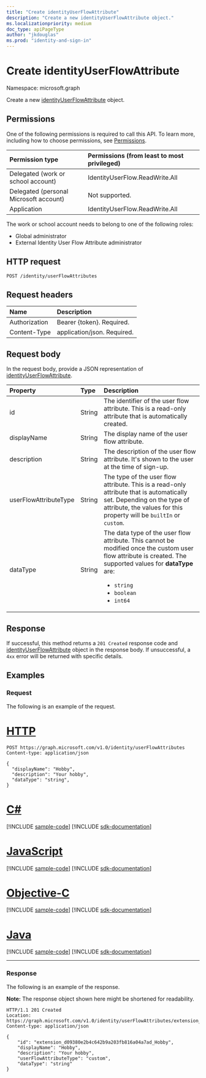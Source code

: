 ```yaml
---
title: "Create identityUserFlowAttribute"
description: "Create a new identityUserFlowAttribute object."
ms.localizationpriority: medium
doc_type: apiPageType
author: "jkdouglas"
ms.prod: "identity-and-sign-in"
---
```


# Create identityUserFlowAttribute

Namespace: microsoft.graph

Create a new [identityUserFlowAttribute](../resources/identityuserflowattribute.md) object.

## Permissions

One of the following permissions is required to call this API. To learn more, including how to choose permissions, see [Permissions](/graph/permissions-reference).

|Permission type      | Permissions (from least to most privileged)              |
|:--------------------|:---------------------------------------------------------|
|Delegated (work or school account)|IdentityUserFlow.ReadWrite.All|
|Delegated (personal Microsoft account)| Not supported.|
|Application|IdentityUserFlow.ReadWrite.All|

The work or school account needs to belong to one of the following roles:

* Global administrator
* External Identity User Flow Attribute administrator

## HTTP request

<!-- { "blockType": "ignored" } -->

```http
POST /identity/userFlowAttributes
```

## Request headers

|Name|Description|
|:---------------|:----------|
|Authorization|Bearer {token}. Required.|
|Content-Type|application/json. Required.|

## Request body

In the request body, provide a JSON representation of [identityUserFlowAttribute](../resources/identityuserflowattribute.md).

|Property|Type|Description|
|:---------------|:--------|:----------|
|id|String|The identifier of the user flow attribute. This is a read-only attribute that is automatically created.|
|displayName|String|The display name of the user flow attribute.|
|description|String|The description of the user flow attribute. It's shown to the user at the time of sign-up.|
|userFlowAttributeType|String|The type of the user flow attribute. This is a read-only attribute that is automatically set. Depending on the type of attribute, the values for this property will be `builtIn` or `custom`.|
|dataType|String|The data type of the user flow attribute. This cannot be modified once the custom user flow attribute is created. The supported values for **dataType** are:<br/><ul><li>`string` </li><li>`boolean`</li><li>`int64`</li></ul>|

## Response

If successful, this method returns a `201 Created` response code and [identityUserFlowAttribute](../resources/identityuserflowattribute.md) object in the response body. If unsuccessful, a `4xx` error will be returned with specific details.

## Examples

### Request

The following is an example of the request.


# [HTTP](#tab/http)
<!-- {
  "blockType": "request",
  "name": "create_userFlowAttribute_from_userFlowAttributes"
}
-->

``` http
POST https://graph.microsoft.com/v1.0/identity/userFlowAttributes
Content-type: application/json

{
  "displayName": "Hobby",
  "description": "Your hobby",
  "dataType": "string",
}
```
# [C#](#tab/csharp)
[!INCLUDE [sample-code](../includes/snippets/csharp/create-userflowattribute-from-userflowattributes-csharp-snippets.md)]
[!INCLUDE [sdk-documentation](../includes/snippets/snippets-sdk-documentation-link.md)]

# [JavaScript](#tab/javascript)
[!INCLUDE [sample-code](../includes/snippets/javascript/create-userflowattribute-from-userflowattributes-javascript-snippets.md)]
[!INCLUDE [sdk-documentation](../includes/snippets/snippets-sdk-documentation-link.md)]

# [Objective-C](#tab/objc)
[!INCLUDE [sample-code](../includes/snippets/objc/create-userflowattribute-from-userflowattributes-objc-snippets.md)]
[!INCLUDE [sdk-documentation](../includes/snippets/snippets-sdk-documentation-link.md)]

# [Java](#tab/java)
[!INCLUDE [sample-code](../includes/snippets/java/create-userflowattribute-from-userflowattributes-java-snippets.md)]
[!INCLUDE [sdk-documentation](../includes/snippets/snippets-sdk-documentation-link.md)]

---


### Response

The following is an example of the response.

**Note:** The response object shown here might be shortened for readability.

<!-- {
  "blockType": "response",
  "truncated": true,
  "@odata.type": "microsoft.graph.identityUserFlowAttribute"
} -->

```http
HTTP/1.1 201 Created
Location: https://graph.microsoft.com/v1.0/identity/userFlowAttributes/extension_7a95ecd9489b4fb9a45722b913c4703b_Hobby
Content-type: application/json

{
    "id": "extension_d09380e2b4c642b9a203fb816a04a7ad_Hobby",
    "displayName": "Hobby",
    "description": "Your hobby",
    "userFlowAttributeType": "custom",
    "dataType": "string"
}
```
